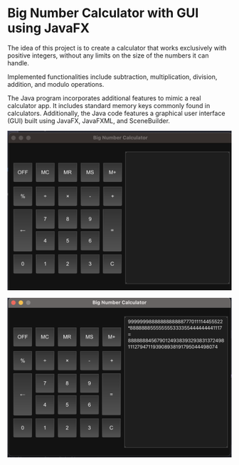 # Big Number Calculator with GUI using JavaFX

The idea of this project is to create a calculator that works exclusively with positive integers, without any limits on the size of the numbers it can handle.

Implemented functionalities include subtraction, multiplication, division, addition, and modulo operations.

The Java program incorporates additional features to mimic a real calculator app. It includes standard memory keys commonly found in calculators. Additionally, the Java code features a graphical user interface (GUI) built using JavaFX, JavaFXML, and SceneBuilder.

![](/JavaVersion/GUIimages/second.png)

![](/JavaVersion/GUIimages/first.png)
